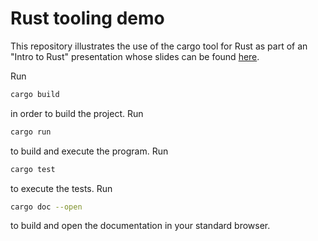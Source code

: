 # Rust tooling demo

This repository illustrates the use of the cargo tool for Rust as part of an "Intro to Rust" presentation whose
slides can be found [here](https://github.com/hniemeyer/RustForCppDevs).

Run

```bash
cargo build
```

in order to build the project.
Run

```bash
cargo run
```

to build and execute the program.
Run

```bash
cargo test
```

to execute the tests.
Run

```bash
cargo doc --open
```

to build and open the documentation in your standard browser.